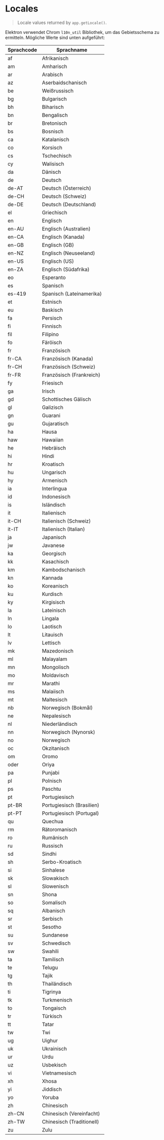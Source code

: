 # Locales

> Locale values returned by `app.getLocale()`.

Elektron verwendet Chrom `l10n_util` Bibliothek, um das Gebietsschema zu ermitteln. Mögliche Werte sind unten aufgeführt:

| Sprachcode | Sprachname                |
| ---------- | ------------------------- |
| af         | Afrikanisch               |
| am         | Amharisch                 |
| ar         | Arabisch                  |
| az         | Aserbaidschanisch         |
| be         | Weißrussisch              |
| bg         | Bulgarisch                |
| bh         | Biharisch                 |
| bn         | Bengalisch                |
| br         | Bretonisch                |
| bs         | Bosnisch                  |
| ca         | Katalanisch               |
| co         | Korsisch                  |
| cs         | Tschechisch               |
| cy         | Walisisch                 |
| da         | Dänisch                   |
| de         | Deutsch                   |
| de-AT      | Deutsch (Österreich)      |
| de-CH      | Deutsch (Schweiz)         |
| de-DE      | Deutsch (Deutschland)     |
| el         | Griechisch                |
| en         | Englisch                  |
| en-AU      | Englisch (Australien)     |
| en-CA      | Englisch (Kanada)         |
| en-GB      | Englisch (GB)             |
| en-NZ      | Englisch (Neuseeland)     |
| en-US      | Englisch (US)             |
| en-ZA      | Englisch (Südafrika)      |
| eo         | Esperanto                 |
| es         | Spanisch                  |
| es-419     | Spanisch (Lateinamerika)  |
| et         | Estnisch                  |
| eu         | Baskisch                  |
| fa         | Persisch                  |
| fi         | Finnisch                  |
| fil        | Filipino                  |
| fo         | Färöisch                  |
| fr         | Französisch               |
| fr-CA      | Französisch (Kanada)      |
| fr-CH      | Französisch (Schweiz)     |
| fr-FR      | Französisch (Frankreich)  |
| fy         | Friesisch                 |
| ga         | Irisch                    |
| gd         | Schottisches Gälisch      |
| gl         | Galizisch                 |
| gn         | Guarani                   |
| gu         | Gujaratisch               |
| ha         | Hausa                     |
| haw        | Hawaiian                  |
| he         | Hebräisch                 |
| hi         | Hindi                     |
| hr         | Kroatisch                 |
| hu         | Ungarisch                 |
| hy         | Armenisch                 |
| ia         | Interlingua               |
| id         | Indonesisch               |
| is         | Isländisch                |
| it         | Italienisch               |
| it-CH      | Italienisch (Schweiz)     |
| it-IT      | Italienisch (Italian)     |
| ja         | Japanisch                 |
| jw         | Javanese                  |
| ka         | Georgisch                 |
| kk         | Kasachisch                |
| km         | Kambodschanisch           |
| kn         | Kannada                   |
| ko         | Koreanisch                |
| ku         | Kurdisch                  |
| ky         | Kirgisisch                |
| la         | Lateinisch                |
| ln         | Lingala                   |
| lo         | Laotisch                  |
| lt         | Litauisch                 |
| lv         | Lettisch                  |
| mk         | Mazedonisch               |
| ml         | Malayalam                 |
| mn         | Mongolisch                |
| mo         | Moldavisch                |
| mr         | Marathi                   |
| ms         | Malaiisch                 |
| mt         | Maltesisch                |
| nb         | Norwegisch (Bokmål)       |
| ne         | Nepalesisch               |
| nl         | Niederländisch            |
| nn         | Norwegisch (Nynorsk)      |
| no         | Norwegisch                |
| oc         | Okzitanisch               |
| om         | Oromo                     |
| oder       | Oriya                     |
| pa         | Punjabi                   |
| pl         | Polnisch                  |
| ps         | Paschtu                   |
| pt         | Portugiesisch             |
| pt-BR      | Portugiesisch (Brasilien) |
| pt-PT      | Portugiesisch (Portugal)  |
| qu         | Quechua                   |
| rm         | Rätoromanisch             |
| ro         | Rumänisch                 |
| ru         | Russisch                  |
| sd         | Sindhi                    |
| sh         | Serbo-Kroatisch           |
| si         | Sinhalese                 |
| sk         | Slowakisch                |
| sl         | Slowenisch                |
| sn         | Shona                     |
| so         | Somalisch                 |
| sq         | Albanisch                 |
| sr         | Serbisch                  |
| st         | Sesotho                   |
| su         | Sundanese                 |
| sv         | Schwedisch                |
| sw         | Swahili                   |
| ta         | Tamilisch                 |
| te         | Telugu                    |
| tg         | Tajik                     |
| th         | Thailändisch              |
| ti         | Tigrinya                  |
| tk         | Turkmenisch               |
| to         | Tongaisch                 |
| tr         | Türkisch                  |
| tt         | Tatar                     |
| tw         | Twi                       |
| ug         | Uighur                    |
| uk         | Ukrainisch                |
| ur         | Urdu                      |
| uz         | Usbekisch                 |
| vi         | Vietnamesisch             |
| xh         | Xhosa                     |
| yi         | Jiddisch                  |
| yo         | Yoruba                    |
| zh         | Chinesisch                |
| zh-CN      | Chinesisch (Vereinfacht)  |
| zh-TW      | Chinesisch (Traditionell) |
| zu         | Zulu                      |